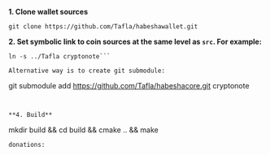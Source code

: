 **1. Clone wallet sources**

```
git clone https://github.com/Tafla/habeshawallet.git
```


**2. Set symbolic link to coin sources at the same level as `src`. For example:**

```
ln -s ../Tafla cryptonote```

Alternative way is to create git submodule:

```
git submodule add https://github.com/Tafla/habeshacore.git cryptonote
```


**4. Build**

```
mkdir build && cd build && cmake .. && make
```
donations:  
